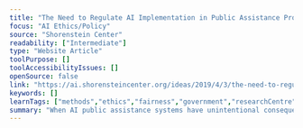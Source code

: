```yaml
---
title: "The Need to Regulate AI Implementation in Public Assistance Programs"
focus: "AI Ethics/Policy"
source: "Shorenstein Center"
readability: ["Intermediate"]
type: "Website Article"
toolPurpose: []
toolAccessibilityIssues: []
openSource: false
link: "https://ai.shorensteincenter.org/ideas/2019/4/3/the-need-to-regulate-ai-implementation-in-public-assistance-programs"
keywords: []
learnTags: ["methods","ethics","fairness","government","researchCentre"]
summary: "When AI public assistance systems have unintentional consequences, this article argues that the negative impacts experienced most frequently by vulnerable populations could be minimized by involving those communities in the design and implementation of those platforms. "
---
```


